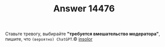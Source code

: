 ﻿---
title: "Answer 14476"
se.owner.user_id: 562052
se.owner.display_name: "Amgarak"
se.owner.link: "https://ru.meta.stackoverflow.com/users/562052/amgarak"
se.answer_id: 14476
se.question_id: 14372
se.post_type: answer
se.is_accepted: True
---
<p>Ставьте тревогу, выбирайте <strong>&quot;требуется вмешательство модератора&quot;</strong>, пишите, что <code>(вероятно) ChatGPT</code>.© <a href="https://ru.meta.stackoverflow.com/users/1365/insolor">insolor</a></p>
